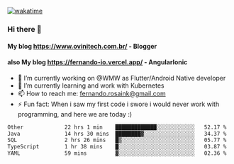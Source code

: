 [![wakatime](https://wakatime.com/badge/user/d5892087-17e6-46ab-8384-91a71a9b88d8.svg)](https://wakatime.com/@d5892087-17e6-46ab-8384-91a71a9b88d8)
### Hi there 👋

#### My blog https://www.ovinitech.com.br/ - Blogger
#### also My blog https://fernando-io.vercel.app/ - AngularIonic

- 🔭 I’m currently working on @WMW as Flutter/Android Native developer
- 🌱 I’m currently learning and work with Kubernetes
- 📫 How to reach me: fernando.rosaink@gmail.com 
- ⚡ Fun fact: When i saw my first code i swore i would never work with programming, and here we are today :)

<!--START_SECTION:waka-->

```txt
Other             22 hrs 1 min    █████████████░░░░░░░░░░░░   52.17 %
Java              14 hrs 30 mins  ████████▓░░░░░░░░░░░░░░░░   34.37 %
SQL               2 hrs 26 mins   █▒░░░░░░░░░░░░░░░░░░░░░░░   05.77 %
TypeScript        1 hr 38 mins    █░░░░░░░░░░░░░░░░░░░░░░░░   03.87 %
YAML              59 mins         ▓░░░░░░░░░░░░░░░░░░░░░░░░   02.36 %
```

<!--END_SECTION:waka-->
